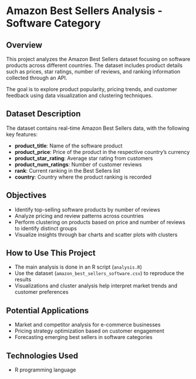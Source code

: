 # Amazon Best Sellers Analysis - Software Category

## Overview

This project analyzes the Amazon Best Sellers dataset focusing on software products across different countries. The dataset includes product details such as prices, star ratings, number of reviews, and ranking information collected through an API.

The goal is to explore product popularity, pricing trends, and customer feedback using data visualization and clustering techniques.

## Dataset Description

The dataset contains real-time Amazon Best Sellers data, with the following key features:

- **product_title**: Name of the software product  
- **product_price**: Price of the product in the respective country’s currency  
- **product_star_rating**: Average star rating from customers  
- **product_num_ratings**: Number of customer reviews  
- **rank**: Current ranking in the Best Sellers list  
- **country**: Country where the product ranking is recorded  

## Objectives

- Identify top-selling software products by number of reviews  
- Analyze pricing and review patterns across countries  
- Perform clustering on products based on price and number of reviews to identify distinct groups  
- Visualize insights through bar charts and scatter plots with clusters

## How to Use This Project

- The main analysis is done in an R script (`analysis.R`)  
- Use the dataset (`amazon_best_sellers_software.csv`) to reproduce the results  
- Visualizations and cluster analysis help interpret market trends and customer preferences

## Potential Applications

- Market and competitor analysis for e-commerce businesses  
- Pricing strategy optimization based on customer engagement  
- Forecasting emerging best sellers in software categories

## Technologies Used

- R programming language  

